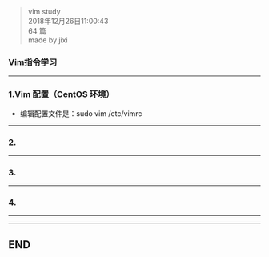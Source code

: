 > vim study  
> 2018年12月26日11:00:43         
> 64 篇  
>made by jixi  

### Vim指令学习  


----------

### 1.Vim 配置（CentOS 环境）  

* 编辑配置文件是：sudo vim /etc/vimrc  


----------

### 2.


----------
### 3.


----------
### 4.


----------
----------
## END

